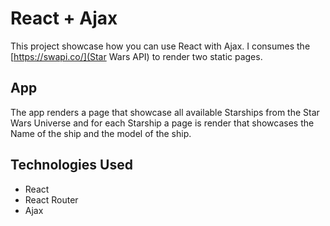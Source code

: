 # React + Ajax 

This project showcase how you can use React with Ajax. I consumes the [https://swapi.co/](Star Wars API) to render two static pages.

## App

The app renders a page that showcase all available Starships from the Star Wars Universe and for each Starship a page is render that showcases the Name of the ship and the model of the ship.

## Technologies Used

- React
- React Router
- Ajax